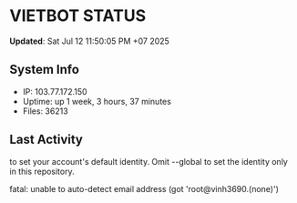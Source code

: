 # VIETBOT STATUS
**Updated**: Sat Jul 12 11:50:05 PM +07 2025

## System Info
- IP: 103.77.172.150
- Uptime: up 1 week, 3 hours, 37 minutes
- Files: 36213

## Last Activity

to set your account's default identity.
Omit --global to set the identity only in this repository.

fatal: unable to auto-detect email address (got 'root@vinh3690.(none)')
